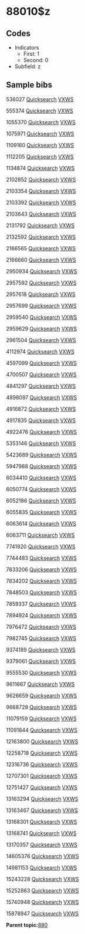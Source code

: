 # 88010$z

## Codes

-   Indicators
    -   First: 1
    -   Second: 0
-   Subfield: z

## Sample bibs

536027 [Quicksearch](https://search.library.yale.edu/catalog/536027) [VXWS](http://prodorbis.library.yale.edu:7014/vxws/GetHoldingsService?bibId=536027)

555374 [Quicksearch](https://search.library.yale.edu/catalog/555374) [VXWS](http://prodorbis.library.yale.edu:7014/vxws/GetHoldingsService?bibId=555374)

1055370 [Quicksearch](https://search.library.yale.edu/catalog/1055370) [VXWS](http://prodorbis.library.yale.edu:7014/vxws/GetHoldingsService?bibId=1055370)

1075971 [Quicksearch](https://search.library.yale.edu/catalog/1075971) [VXWS](http://prodorbis.library.yale.edu:7014/vxws/GetHoldingsService?bibId=1075971)

1109160 [Quicksearch](https://search.library.yale.edu/catalog/1109160) [VXWS](http://prodorbis.library.yale.edu:7014/vxws/GetHoldingsService?bibId=1109160)

1112205 [Quicksearch](https://search.library.yale.edu/catalog/1112205) [VXWS](http://prodorbis.library.yale.edu:7014/vxws/GetHoldingsService?bibId=1112205)

1134874 [Quicksearch](https://search.library.yale.edu/catalog/1134874) [VXWS](http://prodorbis.library.yale.edu:7014/vxws/GetHoldingsService?bibId=1134874)

2102852 [Quicksearch](https://search.library.yale.edu/catalog/2102852) [VXWS](http://prodorbis.library.yale.edu:7014/vxws/GetHoldingsService?bibId=2102852)

2103354 [Quicksearch](https://search.library.yale.edu/catalog/2103354) [VXWS](http://prodorbis.library.yale.edu:7014/vxws/GetHoldingsService?bibId=2103354)

2103392 [Quicksearch](https://search.library.yale.edu/catalog/2103392) [VXWS](http://prodorbis.library.yale.edu:7014/vxws/GetHoldingsService?bibId=2103392)

2103643 [Quicksearch](https://search.library.yale.edu/catalog/2103643) [VXWS](http://prodorbis.library.yale.edu:7014/vxws/GetHoldingsService?bibId=2103643)

2131792 [Quicksearch](https://search.library.yale.edu/catalog/2131792) [VXWS](http://prodorbis.library.yale.edu:7014/vxws/GetHoldingsService?bibId=2131792)

2132592 [Quicksearch](https://search.library.yale.edu/catalog/2132592) [VXWS](http://prodorbis.library.yale.edu:7014/vxws/GetHoldingsService?bibId=2132592)

2166565 [Quicksearch](https://search.library.yale.edu/catalog/2166565) [VXWS](http://prodorbis.library.yale.edu:7014/vxws/GetHoldingsService?bibId=2166565)

2166660 [Quicksearch](https://search.library.yale.edu/catalog/2166660) [VXWS](http://prodorbis.library.yale.edu:7014/vxws/GetHoldingsService?bibId=2166660)

2950934 [Quicksearch](https://search.library.yale.edu/catalog/2950934) [VXWS](http://prodorbis.library.yale.edu:7014/vxws/GetHoldingsService?bibId=2950934)

2957592 [Quicksearch](https://search.library.yale.edu/catalog/2957592) [VXWS](http://prodorbis.library.yale.edu:7014/vxws/GetHoldingsService?bibId=2957592)

2957618 [Quicksearch](https://search.library.yale.edu/catalog/2957618) [VXWS](http://prodorbis.library.yale.edu:7014/vxws/GetHoldingsService?bibId=2957618)

2957699 [Quicksearch](https://search.library.yale.edu/catalog/2957699) [VXWS](http://prodorbis.library.yale.edu:7014/vxws/GetHoldingsService?bibId=2957699)

2959540 [Quicksearch](https://search.library.yale.edu/catalog/2959540) [VXWS](http://prodorbis.library.yale.edu:7014/vxws/GetHoldingsService?bibId=2959540)

2959629 [Quicksearch](https://search.library.yale.edu/catalog/2959629) [VXWS](http://prodorbis.library.yale.edu:7014/vxws/GetHoldingsService?bibId=2959629)

2961504 [Quicksearch](https://search.library.yale.edu/catalog/2961504) [VXWS](http://prodorbis.library.yale.edu:7014/vxws/GetHoldingsService?bibId=2961504)

4112974 [Quicksearch](https://search.library.yale.edu/catalog/4112974) [VXWS](http://prodorbis.library.yale.edu:7014/vxws/GetHoldingsService?bibId=4112974)

4597099 [Quicksearch](https://search.library.yale.edu/catalog/4597099) [VXWS](http://prodorbis.library.yale.edu:7014/vxws/GetHoldingsService?bibId=4597099)

4700507 [Quicksearch](https://search.library.yale.edu/catalog/4700507) [VXWS](http://prodorbis.library.yale.edu:7014/vxws/GetHoldingsService?bibId=4700507)

4841297 [Quicksearch](https://search.library.yale.edu/catalog/4841297) [VXWS](http://prodorbis.library.yale.edu:7014/vxws/GetHoldingsService?bibId=4841297)

4898097 [Quicksearch](https://search.library.yale.edu/catalog/4898097) [VXWS](http://prodorbis.library.yale.edu:7014/vxws/GetHoldingsService?bibId=4898097)

4916872 [Quicksearch](https://search.library.yale.edu/catalog/4916872) [VXWS](http://prodorbis.library.yale.edu:7014/vxws/GetHoldingsService?bibId=4916872)

4917835 [Quicksearch](https://search.library.yale.edu/catalog/4917835) [VXWS](http://prodorbis.library.yale.edu:7014/vxws/GetHoldingsService?bibId=4917835)

4922476 [Quicksearch](https://search.library.yale.edu/catalog/4922476) [VXWS](http://prodorbis.library.yale.edu:7014/vxws/GetHoldingsService?bibId=4922476)

5353146 [Quicksearch](https://search.library.yale.edu/catalog/5353146) [VXWS](http://prodorbis.library.yale.edu:7014/vxws/GetHoldingsService?bibId=5353146)

5423689 [Quicksearch](https://search.library.yale.edu/catalog/5423689) [VXWS](http://prodorbis.library.yale.edu:7014/vxws/GetHoldingsService?bibId=5423689)

5947988 [Quicksearch](https://search.library.yale.edu/catalog/5947988) [VXWS](http://prodorbis.library.yale.edu:7014/vxws/GetHoldingsService?bibId=5947988)

6034410 [Quicksearch](https://search.library.yale.edu/catalog/6034410) [VXWS](http://prodorbis.library.yale.edu:7014/vxws/GetHoldingsService?bibId=6034410)

6050774 [Quicksearch](https://search.library.yale.edu/catalog/6050774) [VXWS](http://prodorbis.library.yale.edu:7014/vxws/GetHoldingsService?bibId=6050774)

6052186 [Quicksearch](https://search.library.yale.edu/catalog/6052186) [VXWS](http://prodorbis.library.yale.edu:7014/vxws/GetHoldingsService?bibId=6052186)

6055835 [Quicksearch](https://search.library.yale.edu/catalog/6055835) [VXWS](http://prodorbis.library.yale.edu:7014/vxws/GetHoldingsService?bibId=6055835)

6063614 [Quicksearch](https://search.library.yale.edu/catalog/6063614) [VXWS](http://prodorbis.library.yale.edu:7014/vxws/GetHoldingsService?bibId=6063614)

6063711 [Quicksearch](https://search.library.yale.edu/catalog/6063711) [VXWS](http://prodorbis.library.yale.edu:7014/vxws/GetHoldingsService?bibId=6063711)

7741920 [Quicksearch](https://search.library.yale.edu/catalog/7741920) [VXWS](http://prodorbis.library.yale.edu:7014/vxws/GetHoldingsService?bibId=7741920)

7744483 [Quicksearch](https://search.library.yale.edu/catalog/7744483) [VXWS](http://prodorbis.library.yale.edu:7014/vxws/GetHoldingsService?bibId=7744483)

7833206 [Quicksearch](https://search.library.yale.edu/catalog/7833206) [VXWS](http://prodorbis.library.yale.edu:7014/vxws/GetHoldingsService?bibId=7833206)

7834202 [Quicksearch](https://search.library.yale.edu/catalog/7834202) [VXWS](http://prodorbis.library.yale.edu:7014/vxws/GetHoldingsService?bibId=7834202)

7848503 [Quicksearch](https://search.library.yale.edu/catalog/7848503) [VXWS](http://prodorbis.library.yale.edu:7014/vxws/GetHoldingsService?bibId=7848503)

7859337 [Quicksearch](https://search.library.yale.edu/catalog/7859337) [VXWS](http://prodorbis.library.yale.edu:7014/vxws/GetHoldingsService?bibId=7859337)

7894924 [Quicksearch](https://search.library.yale.edu/catalog/7894924) [VXWS](http://prodorbis.library.yale.edu:7014/vxws/GetHoldingsService?bibId=7894924)

7976472 [Quicksearch](https://search.library.yale.edu/catalog/7976472) [VXWS](http://prodorbis.library.yale.edu:7014/vxws/GetHoldingsService?bibId=7976472)

7982745 [Quicksearch](https://search.library.yale.edu/catalog/7982745) [VXWS](http://prodorbis.library.yale.edu:7014/vxws/GetHoldingsService?bibId=7982745)

9374189 [Quicksearch](https://search.library.yale.edu/catalog/9374189) [VXWS](http://prodorbis.library.yale.edu:7014/vxws/GetHoldingsService?bibId=9374189)

9379061 [Quicksearch](https://search.library.yale.edu/catalog/9379061) [VXWS](http://prodorbis.library.yale.edu:7014/vxws/GetHoldingsService?bibId=9379061)

9555530 [Quicksearch](https://search.library.yale.edu/catalog/9555530) [VXWS](http://prodorbis.library.yale.edu:7014/vxws/GetHoldingsService?bibId=9555530)

9611667 [Quicksearch](https://search.library.yale.edu/catalog/9611667) [VXWS](http://prodorbis.library.yale.edu:7014/vxws/GetHoldingsService?bibId=9611667)

9626659 [Quicksearch](https://search.library.yale.edu/catalog/9626659) [VXWS](http://prodorbis.library.yale.edu:7014/vxws/GetHoldingsService?bibId=9626659)

9668728 [Quicksearch](https://search.library.yale.edu/catalog/9668728) [VXWS](http://prodorbis.library.yale.edu:7014/vxws/GetHoldingsService?bibId=9668728)

11079159 [Quicksearch](https://search.library.yale.edu/catalog/11079159) [VXWS](http://prodorbis.library.yale.edu:7014/vxws/GetHoldingsService?bibId=11079159)

11091844 [Quicksearch](https://search.library.yale.edu/catalog/11091844) [VXWS](http://prodorbis.library.yale.edu:7014/vxws/GetHoldingsService?bibId=11091844)

12163800 [Quicksearch](https://search.library.yale.edu/catalog/12163800) [VXWS](http://prodorbis.library.yale.edu:7014/vxws/GetHoldingsService?bibId=12163800)

12258718 [Quicksearch](https://search.library.yale.edu/catalog/12258718) [VXWS](http://prodorbis.library.yale.edu:7014/vxws/GetHoldingsService?bibId=12258718)

12316736 [Quicksearch](https://search.library.yale.edu/catalog/12316736) [VXWS](http://prodorbis.library.yale.edu:7014/vxws/GetHoldingsService?bibId=12316736)

12707301 [Quicksearch](https://search.library.yale.edu/catalog/12707301) [VXWS](http://prodorbis.library.yale.edu:7014/vxws/GetHoldingsService?bibId=12707301)

12751427 [Quicksearch](https://search.library.yale.edu/catalog/12751427) [VXWS](http://prodorbis.library.yale.edu:7014/vxws/GetHoldingsService?bibId=12751427)

13163294 [Quicksearch](https://search.library.yale.edu/catalog/13163294) [VXWS](http://prodorbis.library.yale.edu:7014/vxws/GetHoldingsService?bibId=13163294)

13163467 [Quicksearch](https://search.library.yale.edu/catalog/13163467) [VXWS](http://prodorbis.library.yale.edu:7014/vxws/GetHoldingsService?bibId=13163467)

13168301 [Quicksearch](https://search.library.yale.edu/catalog/13168301) [VXWS](http://prodorbis.library.yale.edu:7014/vxws/GetHoldingsService?bibId=13168301)

13168741 [Quicksearch](https://search.library.yale.edu/catalog/13168741) [VXWS](http://prodorbis.library.yale.edu:7014/vxws/GetHoldingsService?bibId=13168741)

13170357 [Quicksearch](https://search.library.yale.edu/catalog/13170357) [VXWS](http://prodorbis.library.yale.edu:7014/vxws/GetHoldingsService?bibId=13170357)

14605376 [Quicksearch](https://search.library.yale.edu/catalog/14605376) [VXWS](http://prodorbis.library.yale.edu:7014/vxws/GetHoldingsService?bibId=14605376)

14981153 [Quicksearch](https://search.library.yale.edu/catalog/14981153) [VXWS](http://prodorbis.library.yale.edu:7014/vxws/GetHoldingsService?bibId=14981153)

15243228 [Quicksearch](https://search.library.yale.edu/catalog/15243228) [VXWS](http://prodorbis.library.yale.edu:7014/vxws/GetHoldingsService?bibId=15243228)

15252863 [Quicksearch](https://search.library.yale.edu/catalog/15252863) [VXWS](http://prodorbis.library.yale.edu:7014/vxws/GetHoldingsService?bibId=15252863)

15740948 [Quicksearch](https://search.library.yale.edu/catalog/15740948) [VXWS](http://prodorbis.library.yale.edu:7014/vxws/GetHoldingsService?bibId=15740948)

15878947 [Quicksearch](https://search.library.yale.edu/catalog/15878947) [VXWS](http://prodorbis.library.yale.edu:7014/vxws/GetHoldingsService?bibId=15878947)

**Parent topic:**[880](../../tags/880/880.md)

